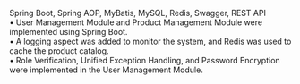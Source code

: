 Spring Boot, Spring AOP, MyBatis, MySQL, Redis, Swagger, REST API   
• User Management Module and Product Management Module were
implemented using Spring Boot.   
• A logging aspect was added to monitor the system, and Redis was
used to cache the product catalog.   
• Role Verification, Unified Exception Handling, and Password
Encryption were implemented in the User Management Module.
